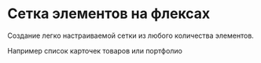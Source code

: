 # Сетка элементов на флексах

Создание легко настраиваемой сетки из любого количества элементов.

Например список карточек товаров или портфолио

